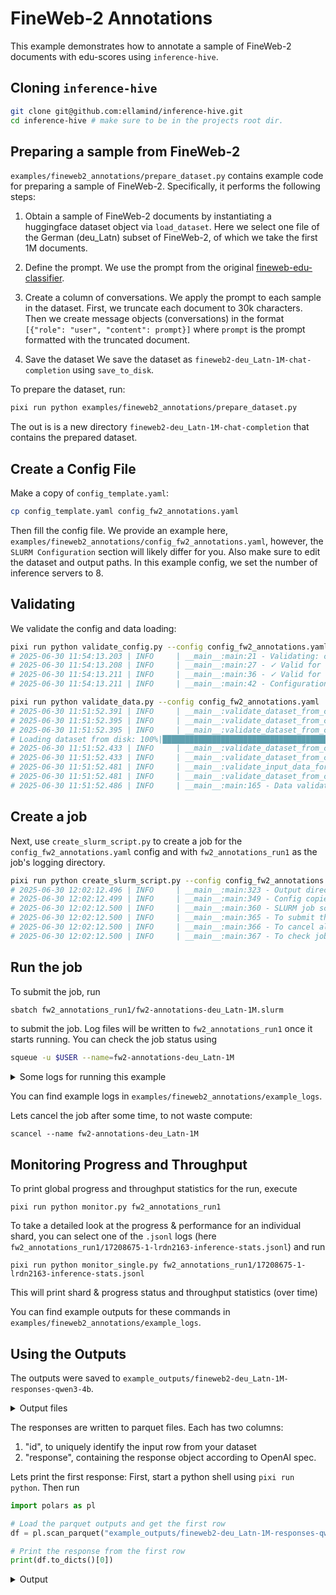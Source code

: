 # FineWeb-2 Annotations
This example demonstrates how to annotate a sample of FineWeb-2 documents with edu-scores using `inference-hive`.


## Cloning `inference-hive`
```bash
git clone git@github.com:ellamind/inference-hive.git
cd inference-hive # make sure to be in the projects root dir.
```

## Preparing a sample from FineWeb-2
`examples/fineweb2_annotations/prepare_dataset.py` contains example code for preparing a sample of FineWeb-2.
Specifically, it performs the following steps:
1. Obtain a sample of FineWeb-2 documents by instantiating a huggingface dataset object via `load_dataset`.
Here we select one file of the German (deu_Latn) subset of FineWeb-2, of which we take the first 1M documents.

2. Define the prompt.
We use the prompt from the original [fineweb-edu-classifier](https://huggingface.co/HuggingFaceFW/fineweb-edu-classifier/blob/main/utils/prompt.txt).

3. Create a column of conversations.
We apply the prompt to each sample in the dataset. First, we truncate each document to 30k characters. Then we create message objects (conversations) in the format `[{"role": "user", "content": prompt}]` where `prompt` is the prompt formatted with the truncated document.

4. Save the dataset
We save the dataset as `fineweb2-deu_Latn-1M-chat-completion` using `save_to_disk`.

To prepare the dataset, run:
```bash
pixi run python examples/fineweb2_annotations/prepare_dataset.py
```
The out is is a new directory `fineweb2-deu_Latn-1M-chat-completion` that contains the prepared dataset.

## Create a Config File
Make a copy of `config_template.yaml`:
```bash
cp config_template.yaml config_fw2_annotations.yaml
```
Then fill the config file. We provide an example here, `examples/fineweb2_annotations/config_fw2_annotations.yaml`, however, the `SLURM Configuration` section will likely differ for you. Also make sure to edit the dataset and output paths. In this example config, we set the number of inference servers to 8.

## Validating
We validate the config and data loading:

```bash
pixi run python validate_config.py --config config_fw2_annotations.yaml
# 2025-06-30 11:54:13.203 | INFO     | __main__:main:21 - Validating: config_fw2_annotations.yaml
# 2025-06-30 11:54:13.208 | INFO     | __main__:main:27 - ✓ Valid for create_slurm_script.py
# 2025-06-30 11:54:13.211 | INFO     | __main__:main:36 - ✓ Valid for run_inference.py
# 2025-06-30 11:54:13.211 | INFO     | __main__:main:42 - Configuration is valid!
```

```bash
pixi run python validate_data.py --config config_fw2_annotations.yaml
# 2025-06-30 11:51:52.391 | INFO     | __main__:validate_dataset_from_config:98 - Loading configuration from: config_fw2_annotations.yaml
# 2025-06-30 11:51:52.395 | INFO     | __main__:validate_dataset_from_config:101 - Loading dataset for validation...
# 2025-06-30 11:51:52.395 | INFO     | __main__:validate_dataset_from_config:103 - Loading dataset with load_from_disk
# Loading dataset from disk: 100%|███████████████████████████████████████████████████████████████████████████████| 17/17 [00:00<00:00, 1899.09it/s]
# 2025-06-30 11:51:52.433 | INFO     | __main__:validate_dataset_from_config:115 - Dataset loaded: 1000000 rows
# 2025-06-30 11:51:52.433 | INFO     | __main__:validate_dataset_from_config:118 - Starting data validation...
# 2025-06-30 11:51:52.481 | INFO     | __main__:validate_input_data_format:86 - Input data format validation passed for api_type='chat-completion' with string ID column 'id' using OpenAI's pydantic models
# 2025-06-30 11:51:52.481 | INFO     | __main__:validate_dataset_from_config:126 - ✓ Data validation completed successfully!
# 2025-06-30 11:51:52.486 | INFO     | __main__:main:165 - Data validation passed! Dataset is ready for inference.
```

## Create a job
Next, use `create_slurm_script.py` to create a job for the `config_fw2_annotations.yaml` config and with `fw2_annotations_run1` as the job's logging directory.
```bash
pixi run python create_slurm_script.py --config config_fw2_annotations.yaml --output fw2_annotations_run1
# 2025-06-30 12:02:12.496 | INFO     | __main__:main:323 - Output directory: fw2_annotations_run1
# 2025-06-30 12:02:12.499 | INFO     | __main__:main:349 - Config copied to: fw2_annotations_run1/config_fw2_annotations.yaml
# 2025-06-30 12:02:12.500 | INFO     | __main__:main:360 - SLURM job script generated successfully: fw2_annotations_run1/fw2-annotations-deu_Latn-1M.slurm
# 2025-06-30 12:02:12.500 | INFO     | __main__:main:365 - To submit the job: sbatch fw2_annotations_run1/fw2-annotations-deu_Latn-1M.slurm
# 2025-06-30 12:02:12.500 | INFO     | __main__:main:366 - To cancel all jobs: scancel --name=fw2-annotations-deu_Latn-1M
# 2025-06-30 12:02:12.500 | INFO     | __main__:main:367 - To check job status: squeue -u $USER --name=fw2-annotations-deu_Latn-1M
```

## Run the job
To submit the job, run
```bash
sbatch fw2_annotations_run1/fw2-annotations-deu_Latn-1M.slurm
```
to submit the job. Log files will be written to `fw2_annotations_run1` once it starts running.
You can check the job status using 
```bash
squeue -u $USER --name=fw2-annotations-deu_Latn-1M
```

<details><summary>Some logs for running this example</summary>

SLURM queue:
```
JOBID     USER      PARTITION      ACCOUNT        NODES  STATE     TIME      NAME                          NODELIST(REASON)
17011973  midahl00  boost_usr_prod aifac_l01_028  1      RUNNING   12:36     fw2-annotations-deu_Latn-1M   lrdn1355
17011974  midahl00  boost_usr_prod aifac_l01_028  1      RUNNING   12:36     fw2-annotations-deu_Latn-1M   lrdn1440
...
17011971  midahl00  boost_usr_prod aifac_l01_028  1      RUNNING   12:36     fw2-annotations-deu_Latn-1M   lrdn2927
17011972  midahl00  boost_usr_prod aifac_l01_028  1      RUNNING   12:36     fw2-annotations-deu_Latn-1M   lrdn3211
```

Log files:
```bash
ls -1 ./fw2_annotations_run1
17208675-1-lrdn2163-inference-server.log
17208675-1-lrdn2163-inference-stats.jsonl
17208675-1-lrdn2163.log
...
17208675-8-lrdn2292-inference-server.log
17208675-8-lrdn2292-inference-stats.jsonl
17208675-8-lrdn2292.log
config_fw2_annotations.yaml
fw2-annotations-deu_Latn-1M.slurm
```
</details>

You can find example logs in `examples/fineweb2_annotations/example_logs`.

Lets cancel the job after some time, to not waste compute:
```
scancel --name fw2-annotations-deu_Latn-1M
```

## Monitoring Progress and Throughput

To print global progress and throughput statistics for the run, execute
```
pixi run python monitor.py fw2_annotations_run1
```

To take a detailed look at the progress & performance for an individual shard, you can select one of the `.jsonl` logs (here `fw2_annotations_run1/17208675-1-lrdn2163-inference-stats.jsonl`) and run
```
pixi run python monitor_single.py fw2_annotations_run1/17208675-1-lrdn2163-inference-stats.jsonl
```
This will print shard & progress status and throughput statistics (over time)

You can find example outputs for these commands in `examples/fineweb2_annotations/example_logs`.

## Using the Outputs
The outputs were saved to `example_outputs/fineweb2-deu_Latn-1M-responses-qwen3-4b`.

<details><summary>Output files</summary>

```bash
ls -1 example_outputs/fineweb2-deu_Latn-1M-responses-qwen3-4b
shard000000_part000000.zstd.parquet
shard000001_part000000.zstd.parquet
shard000002_part000000.zstd.parquet
shard000003_part000000.zstd.parquet
shard000004_part000000.zstd.parquet
shard000005_part000000.zstd.parquet
shard000006_part000000.zstd.parquet
shard000007_part000000.zstd.parquet
```
</details>

The responses are written to parquet files. Each has two columns:
1. "id", to uniquely identify the input row from your dataset
2. "response", containing the response object according to OpenAI spec.

Lets print the first response:
First, start a python shell using `pixi run python`. Then run
```python
import polars as pl

# Load the parquet outputs and get the first row
df = pl.scan_parquet("example_outputs/fineweb2-deu_Latn-1M-responses-qwen3-4b").head(1).collect()

# Print the response from the first row
print(df.to_dicts()[0])
```

<details><summary>Output</summary>

```python
{
    "id": "<urn:uuid:8a4af1a1-462b-4a61-9e67-64d3d3a4770c>",
    "response": {
        "id": "chatcmpl-b87186a7f0404cb29748844550b0ef62",
        "choices": [
            {
                "finish_reason": "stop",
                "index": 0,
                "logprobs": None,
                "message": {
                    "content": "<think>\nOkay, let's evaluate this extract. The user wants to know if it's educational for primary to grade school levels using a 5-point system.\n\nFirst, the content is in German and talks about Italian politics, corruption, and Berlusconi. There's a lot of opinion and personal views, not factual information. It mentions political figures and events but doesn't explain concepts in an educational way. The language is informal and emotional, with no structured lessons or explanations. There's no mention of curricula or educational standards. The text is more of a personal commentary than an educational resource. It doesn't provide any structured information or key concepts relevant to school subjects. The user might be looking for something more factual and organized. So, it doesn't meet the criteria for even the first point. The score should be low.\n</think>\n\nThe extract is a personal commentary on Italian politics, filled with opinions, emotional language, and informal tone. It lacks structured educational content, coherent explanations, or alignment with school curricula. While it touches on political themes, it does not provide factual information, organized concepts, or pedagogical value suitable for primary/grade school education. No points are earned for relevance, coherence, or educational utility.  \n\nEducational score: 0",
                    "refusal": None,
                    "role": "assistant",
                    "annotations": None,
                    "audio": None,
                    "function_call": None,
                    "tool_calls": [],
                },
            }
        ],
        "created": 1751384431,
        "model": "Qwen/Qwen3-4B",
        "object": "chat.completion",
        "service_tier": None,
        "system_fingerprint": None,
        "usage": {
            "completion_tokens": 257,
            "prompt_tokens": 1138,
            "total_tokens": 1395,
            "completion_tokens_details": None,
            "prompt_tokens_details": None,
        },
    },
}
```

Lets print the content of the first response
```python
print(
    df.select(
        pl.col("response")
        .struct.field("choices")
        .list.get(0)
        .struct.field("message")
        .struct.field("content")
    ).item()
)
# "<think>\nOkay, let's evaluate this extract. The user wants to know if it's educational for primary to grade school levels using a 5-point system.\n\nFirst, the content is in German and talks about Italian politics, corruption, and Berlusconi. There's a lot of opinion and personal views, not factual information. It mentions political figures and events but doesn't explain concepts in an educational way. The language is informal and emotional, with no structured lessons or explanations. There's no mention of curricula or educational standards. The text is more of a personal commentary than an educational resource. It doesn't provide any structured information or key concepts relevant to school subjects. The user might be looking for something more factual and organized. So, it doesn't meet the criteria for even the first point. The score should be low.\n</think>\n\nThe extract is a personal commentary on Italian politics, filled with opinions, emotional language, and informal tone. It lacks structured educational content, coherent explanations, or alignment with school curricula. While it touches on political themes, it does not provide factual information, organized concepts, or pedagogical value suitable for primary/grade school education. No points are earned for relevance, coherence, or educational utility.  \n\nEducational score: 0"
```
</details>